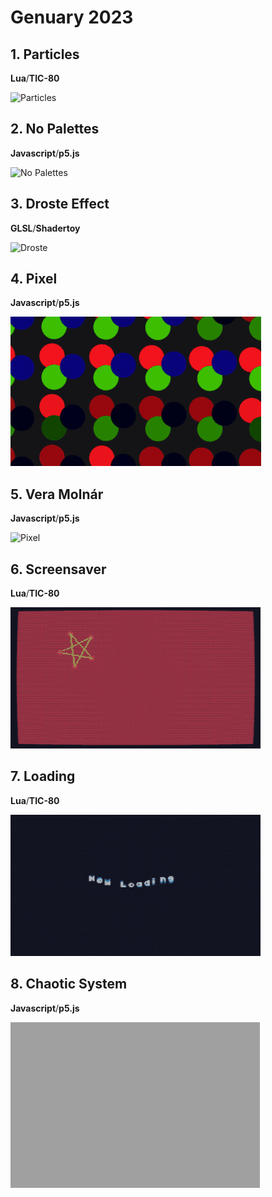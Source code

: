 # Genuary 2023

## 1. Particles

**Lua**/**TIC-80**

![Particles](1/particles.gif)
 
## 2. No Palettes

**Javascript**/**p5.js**

![No Palettes](2/no-palettes.gif)

## 3. Droste Effect

**GLSL**/**Shadertoy**

![Droste](3/droste.gif)

## 4. Pixel

**Javascript**/**p5.js**

![Pixel](4/pixel.gif)

## 5. Vera Molnár

**Javascript**/**p5.js**

![Pixel](5/molnar.gif)

## 6. Screensaver

**Lua**/**TIC-80**

![Pixel](6/screensaver.gif)

## 7. Loading

**Lua**/**TIC-80**

![Loading](7/loading.gif)

## 8. Chaotic System

**Javascript**/**p5.js**

![Loading](8/chaos.gif)

